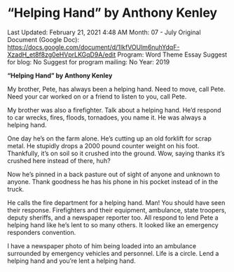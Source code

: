 # “Helping Hand” by Anthony Kenley

Last Updated: February 21, 2021 4:48 AM
Month: 07 - July
Original Document (Google Doc): https://docs.google.com/document/d/1IkfVOUlm6nuhYdqF-XzadH_et8f8zg0eHVprLKGqD9A/edit
Program: Word Theme Essay
Suggest for blog: No
Suggest for program mailing: No
Year: 2019

**“Helping Hand” by Anthony Kenley**

My brother, Pete, has always been a helping hand. Need to move, call Pete. Need your car worked on or a friend to listen to you, call Pete.

My brother was also a firefighter. Talk about a helping hand. He’d respond to car wrecks, fires, floods, tornadoes, you name it. He was always a helping hand.

One day he’s on the farm alone. He’s cutting up an old forklift for scrap metal. He stupidly drops a 2000 pound counter weight on his foot. Thankfully, it’s on soil so it crushed into the ground. Wow, saying thanks it’s crushed here instead of there, huh?

Now he’s pinned in a back pasture out of sight of anyone and unknown to anyone. Thank goodness he has his phone in his pocket instead of in the truck.

He calls the fire department for a helping hand. Man! You should have seen their response. Firefighters and their equipment, ambulance, state troopers, deputy sheriffs, and a newspaper reporter too. All respond to lend Pete a helping hand like he’s lent to so many others. It looked like an emergency responders convention.

I have a newspaper photo of him being loaded into an ambulance surrounded by emergency vehicles and personnel. Life is a circle. Lend a helping hand and you’re lent a helping hand.